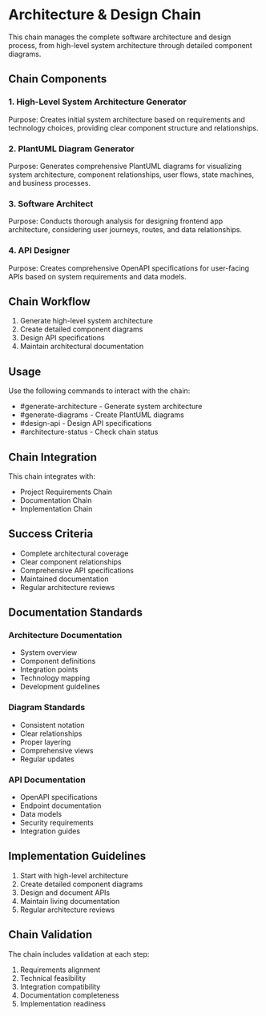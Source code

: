 # Architecture & Design Chain

This chain manages the complete software architecture and design process, from high-level system architecture through detailed component diagrams.

## Chain Components

### 1. High-Level System Architecture Generator
Purpose: Creates initial system architecture based on requirements and technology choices, providing clear component structure and relationships.

### 2. PlantUML Diagram Generator
Purpose: Generates comprehensive PlantUML diagrams for visualizing system architecture, component relationships, user flows, state machines, and business processes.

### 3. Software Architect
Purpose: Conducts thorough analysis for designing frontend app architecture, considering user journeys, routes, and data relationships.

### 4. API Designer
Purpose: Creates comprehensive OpenAPI specifications for user-facing APIs based on system requirements and data models.

## Chain Workflow

1. Generate high-level system architecture
2. Create detailed component diagrams
3. Design API specifications
4. Maintain architectural documentation

## Usage

Use the following commands to interact with the chain:
- #generate-architecture - Generate system architecture
- #generate-diagrams - Create PlantUML diagrams
- #design-api - Design API specifications
- #architecture-status - Check chain status

## Chain Integration

This chain integrates with:
- Project Requirements Chain
- Documentation Chain
- Implementation Chain

## Success Criteria

- Complete architectural coverage
- Clear component relationships
- Comprehensive API specifications
- Maintained documentation
- Regular architecture reviews

## Documentation Standards

### Architecture Documentation
- System overview
- Component definitions
- Integration points
- Technology mapping
- Development guidelines

### Diagram Standards
- Consistent notation
- Clear relationships
- Proper layering
- Comprehensive views
- Regular updates

### API Documentation
- OpenAPI specifications
- Endpoint documentation
- Data models
- Security requirements
- Integration guides

## Implementation Guidelines

1. Start with high-level architecture
2. Create detailed component diagrams
3. Design and document APIs
4. Maintain living documentation
5. Regular architecture reviews

## Chain Validation

The chain includes validation at each step:
1. Requirements alignment
2. Technical feasibility
3. Integration compatibility
4. Documentation completeness
5. Implementation readiness

